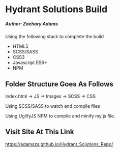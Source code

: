 # Hydrant Solutions Build

##### Author: Zachary Adams
Using the following stack to complete the build
- HTML5
- SCSS/SASS
- CSS3
- Javascript ES6+
- NPM

## Folder Structure Goes As Follows

Index.html
-> JS
-> Images
-> SCSS
-> CSS

Using SCSS/SASS to watch and compile files

Using UglifyJS NPM to compile and minify my js file.
## Visit Site At This Link
 https://adamszs.github.io/Hydrant_Solutions_Repo/
